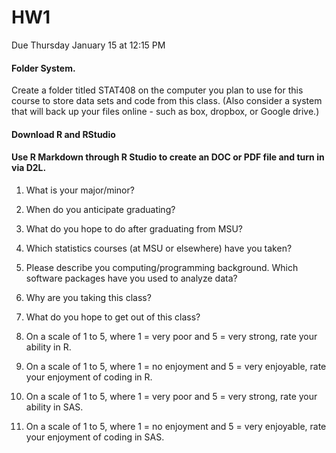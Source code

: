 # HW1

Due Thursday January 15 at 12:15 PM

####  Folder System.
Create a folder titled STAT408 on the computer you plan to use for this course to store data sets and code from this class. (Also consider a system that will back up your files online - such as box, dropbox, or Google drive.)

####  Download R and RStudio

####  Use R Markdown through R Studio to create an DOC or PDF file and turn in via D2L.
1. What is your major/minor?

2. When do you anticipate graduating?

3. What do you hope to do after graduating from MSU?

4. Which statistics courses (at MSU or elsewhere) have you taken?
 
5. Please describe you computing/programming background. Which software packages have you used to analyze data?

6. Why are you taking this class?

7. What do you hope to get out of this class?

8. On a scale of 1 to 5, where 1 = very poor and 5 = very strong, rate your ability in R.

9. On a scale of 1 to 5, where 1 = no enjoyment  and 5 = very enjoyable, rate your enjoyment of coding in R.

10. On a scale of 1 to 5, where 1 = very poor and 5 = very strong, rate your ability in SAS.

11. On a scale of 1 to 5, where 1 = no enjoyment  and 5 = very enjoyable, rate your enjoyment of coding in SAS.
